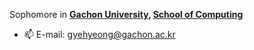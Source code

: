 <!--
**Ayhyeong/Ayhyeong** is a ✨ _special_ ✨ repository because its `README.md` (this file) appears on your GitHub profile.

Here are some ideas to get you started:

- 🔭 I’m currently working on ...
- 🌱 I’m currently learning ...
- 👯 I’m looking to collaborate on ...
- 🤔 I’m looking for help with ...
- 💬 Ask me about ...
- 📫 How to reach me: ...
- 😄 Pronouns: ...
- ⚡ Fun fact: ...
-->

Sophomore in **[Gachon University](https://www.gachon.ac.kr/kor/index.do), [School of Computing](https://sw.gachon.ac.kr/cms/)**  
- 📫 E-mail: gyehyeong@gachon.ac.kr
